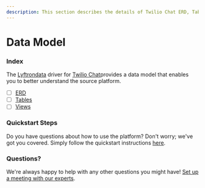 ```yaml
---
description: This section describes the details of Twilio Chat ERD, Tables, and Views.
---
```


# Data Model

### Index

The  [Lyftrondata](https://www.lyftrondata.com/) driver for [Twilio Chat](https://www.lyftrondata.com/integration/business-analytics/twillio/)provides a data model that enables you to better understand the source platform.

* [ ] [ERD](../../../business-analytics/twilio-chat/data-model/erd.md)
* [ ] [Tables](../../../business-analytics/twilio-chat/data-model/tables.md)
* [ ] [Views](../../../business-analytics/twilio-chat/data-model/views.md)

### Quickstart Steps

Do you have questions about how to use the platform? Don't worry; we've got you covered. Simply follow the quickstart instructions [here](../../../business-analytics/twilio-chat/quickstart-steps.md).

### Questions? <a href="#questions" id="questions"></a>

We're always happy to help with any other questions you might have! [Set up a meeting with our experts](https://www.lyftrondata.com/book-a-meeting/).

